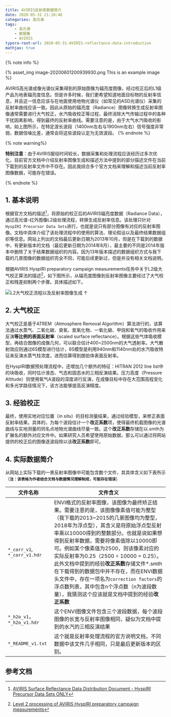 ```yaml
---
title: AVIRIS反射率数据简介
date: 2020-05-31 21:10:48
categories: 高光谱
tags:
	- 高光谱
	- 数据集
	- AVIRIS
typora-root-url: 2020-05-31-AVIRIS-reflectance-data-introduction
mathjax: true
---
```


{% note info %}

{% asset_img image-20200601200939930.png  This is an example image %}

AVIRIS高光谱成像光谱仪采集得到的原始图像为辐亮度图像，经过校正后的L1级产品为地表辐亮度信息。但是许多时候，我们更希望知道地面目标物的反射率信息，并且这一信息应该与在地面使用地物光谱仪（如常见的ASD光谱仪）采集的反射率曲线应该一致。因此从原始的辐亮度（Radiance）图像转换生成反射率图像通常需要进行大气校正，水汽吸收校正等过程，最终消除大气传输过程中的各种干扰因素影响，得到最终的反射率曲线。需要注意的是，由于大气水汽吸收的影响，如上图所示，在特定波长波段（1400nm左右与1900nm左右）信号强度非常弱，数据信噪比差，通常会将这些波段认定为无效波段。
{% endnote %}

<!-- more -->

{% note warning%}

**特别注意**：由于AVIRIS服役时间较长，数据采集和处理流程应该经历过多次优化，目前官方文档中介绍反射率图像生成和描述方法中提到的部分描述文件在当前下载到的反射率文件中不存在。因此我综合多个官方文档来理解和描述当前反射率图像数据，可能存在错误。

{% endnote %}

## 1. 基本说明

根据官方文档的描述[^1]，将原始的校正后的AVIRIS辐亮度数据（Radiance Data），通过高光谱-红外图像L2级处理流程，转换生成反射率信息。该处理只针对`HyspIRI Precursor Data Sets`进行，也就是说只有部分图像有对应的反射率图像。文档中具体介绍了该处理流程中的使用的算法、理论假设以及最终结果数据组织等信息。网站上列出的文档最后更新日期为2013年10月，但是在下载到的数据中，有更新版本的文档（最后更新日期为2014年8月），最主要的不同是2014年版本中删除了关于结果数据组织的内容。因为13年版本描述的数据组织方式与我下载的几景图像的数据组织完全不同，可能后续更新过，但是并没有相关文档说明。

根据AVIRIS HyspIRI preparatory campaign measurements任务中关于L2级大气校正算法的描述[^2]，如下图所示，从辐亮度图像到反射率图像主要经过了大气校正和残差抑制两个步骤。具体描述如下。

![L2大气校正流程以及反射率图像生成[^2] ↑](image-20200601203133036.png)

## 2. 大气校正

大气校正是基于ATREM（Atmosphere Removal Algorithm）算法进行的，该算法通过水蒸气、二氧化碳、臭氧、氮氧化物、一氧化碳、甲烷和氧气的吸收作用来反演**等比例的表面反射率**（scaled surface reflectance）。根据这些气体吸收模型，再结合图像的成像几何，可以联合估计400~2500nm的大气透射率。大气散射效应则通过6S模型进行估计，6S模型是利用940nm和1140nm处的水汽吸收特征来反演水蒸气柱浓度，进而估算得到朗伯体表面反射率。

在HyspIRI数据预处理流程中，还增加几个额外的特征：HITRAN 2012 line list中的块吸收，同时估计液态、气态和固态水的三相反演结果。压力高度（Pressure Altitude）则使用氧气A波段的深度进行反演，在成像目标中存在大范围高程变化和多光学路径情况下，该方法能够提高反演精度。

## 3. 经验校正

最终，使用实地对应位置（in situ）的目标测量结果，通过经验模型，来修正表面反射率结果。具体的，为每个波段估计一个**改正系数**项，使得最终机载图像的光谱曲线与实地测量的同名点地物光谱曲线尽量一致。这个**改正系数**存储在以.smth为扩展名的额外对应文件中。如果研究人员希望使用原始数据，那么可以通过将网站提供的校正后的图像逐波段除以该**改正系数**即可。

## 4. 实际数据简介

从网站上实际下载的一景反射率图像中可能包含数个文件，其具体含义如下表所示（**`注：该表格为作者结合文档与数据情况理解制成，可能存在错误`**）

| 文件名称                     | 文件含义                                                     |
| ---------------------------- | ------------------------------------------------------------ |
| `*_corr_v1`, `*_corr_v1.hdr` | ENVI格式的反射率图像，该图像为最终矫正结果。需要注意的是，该图像像素值可能为整型（我下载的2013~2015的几景图像均为整型，2018年为浮点型），其含义是将原始浮点型反射率乘以10000得到的整数部分。也就是说如果想得到反射率数据，需要将像素值除以10000即可。例如某个像素值为2500，则该像素对应的实际反射率为0.25（2500 ÷ 10000 = 0.25）。<br />此外文档中提到的经验**改正系数**存储文件*.smth在下载得到的数据包中并不存在，而在ENVI数据头文件中，存在一项名为`correction factors`的浮点数列表，其中包含n个浮点数（n为波段数量），我猜测这个应该就是文档中提到的经验**改正系数** |
| `*_h2o_v1`，`*_h2o_v1.hdr`   | 这个ENVI图像文件包含三个波段数据，每个波段图像的长宽与反射率图像相同，疑似为文档中提到的水汽的三相反演结果 |
| `*_README_v1.txt`            | 这个就是反射率处理流程的官方说明文档，不同数据中该文件几乎相同，只是最后更新版本的区别。 |

## 参考文档

[^1]: [AVIRIS Surface Reflectance Data Distribution Document - HyspIRI Precursor Data Sets ONLY](http://aviris.jpl.nasa.gov/documents/AVIRIS_HyspIRI_Reflectance_Data.readme)
[^2]: [Level 2 processing of AVIRIS HyspIRI preparatory campaign measurements](https://hyspiri.jpl.nasa.gov/downloads/2014_Symposium/day2/0900_pres_HyspIRI_level2_140604c.pdf)

